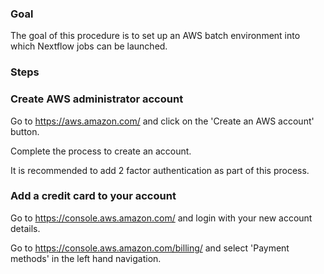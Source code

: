 
### Goal 
The goal of this procedure is to set up an AWS batch environment into which Nextflow jobs can be launched. 

### Steps

### Create AWS administrator account
Go to https://aws.amazon.com/ and click on the 'Create an AWS account' button. 

Complete the process to create an account. 

It is recommended to add 2 factor authentication as part of this process. 

### Add a credit card to your account
Go to https://console.aws.amazon.com/ and login with your new account details.

Go to https://console.aws.amazon.com/billing/ and select 'Payment methods' in the left hand navigation. 


